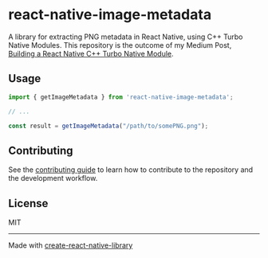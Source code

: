 # react-native-image-metadata

A library for extracting PNG metadata in React Native, using C++ Turbo Native Modules. This repository is the outcome of my Medium Post, [Building a React Native C++ Turbo Native Module](https://codeherence.medium.com/building-a-react-native-c-turbo-native-module-part-1-908afd03c0f8).


## Usage


```js
import { getImageMetadata } from 'react-native-image-metadata';

// ...

const result = getImageMetadata("/path/to/somePNG.png");
```

## Contributing

See the [contributing guide](CONTRIBUTING.md) to learn how to contribute to the repository and the development workflow.

## License

MIT

---

Made with [create-react-native-library](https://github.com/callstack/react-native-builder-bob)
